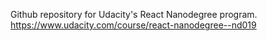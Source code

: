 Github repository for Udacity's React Nanodegree program.<br>
https://www.udacity.com/course/react-nanodegree--nd019
